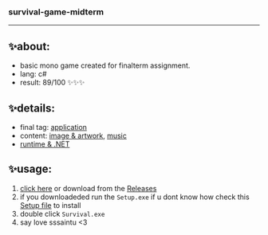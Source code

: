 ### survival-game-midterm

---

## ✨about: 
- basic mono game created for finalterm assignment.
- lang: c#
- result: 89/100 ✨✨✨

## ✨details:
- final tag: [application](https://github.com/nnbaocuong99/survival-game-midterm/tree/main/publish/Application%20Files/Survive_1_0_0_0)
- content: [image & artwork](https://github.com/nnbaocuong99/survival-game-midterm/tree/main/publish/Content/images), [music](https://github.com/nnbaocuong99/survival-game-midterm/tree/main/publish/Content/songs)
- [runtime & .NET](https://github.com/nnbaocuong99/survival-game-midterm/tree/main/publish/runtimes)

## ✨usage: 
1. [click here](https://github.com/nnbaocuong99/survival-game-midterm/archive/refs/heads/main.zip) or download from the [Releases](https://github.com/nnbaocuong99/survival-game-midterm/releases)
2. if you downloadeded run the `Setup.exe` if u dont know how check this [Setup file](https://github.com/nnbaocuong99/survival-game-midterm/blob/main/publish/setup.exe) to install
3. double click `Survival.exe`
4. say love sssaintu <3
